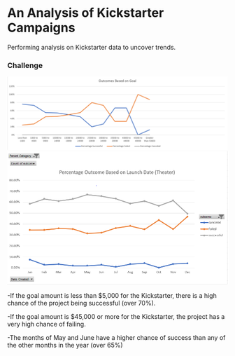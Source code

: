 # An Analysis of Kickstarter Campaigns
Performing analysis on Kickstarter data to uncover trends.
### Challenge
![Outcomes Based on Goal](https://github.com/msindrasena/kickstarter-analysis/blob/master/Images/Outcomes%20Based%20on%20Goal.PNG)
![Outcomes Based on Launch](Images/Percentage%20Outcome%20based%20on%20launch%20date.png)

-If the goal amount is less than $5,000 for the Kickstarter, there is a high chance of the project being successful (over 70%).

-If the goal amount is $45,000 or more for the Kickstarter, the project has a very high chance of failing.

-The months of May and June have a higher chance of success than any of the other months in the year (over 65%)

